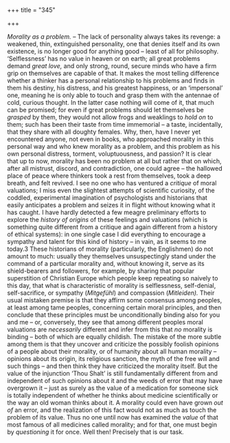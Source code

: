 +++
title = "345"

+++

*Morality as a problem.* – The lack of personality always takes its revenge: a weakened, thin, extinguished personality, one that denies itself and its own existence, is no longer good for anything good – least of all for philosophy. ‘Selflessness’ has no value in heaven or on earth; all great problems demand *great love,* and only strong, round, secure minds who have a firm grip on themselves are capable of that. It makes the most telling difference whether a thinker has a personal relationship to his problems and finds in them his destiny, his distress, and his greatest happiness, or an ‘impersonal’ one, meaning he is only able to touch and grasp them with the antennae of cold, curious thought. In the latter case nothing will come of it, that much can be promised; for even if great problems should let themselves be *grasped* by them, they would not allow frogs and weaklings to *hold on* to them; such has been their taste from time immemorial – a taste, incidentally, that they share with all doughty females. Why, then, have I never yet encountered anyone, not even in books, who approached morality in this personal way and who knew morality as a problem, and this problem as his own personal distress, torment, voluptuousness, and passion? It is clear that up to now, morality has been no problem at all but rather that on which, after all mistrust, discord, and contradiction, one could agree – the hallowed place of peace where thinkers took a rest from themselves, took a deep breath, and felt revived. I see no one who has ventured a *critique* of moral valuations; I miss even the slightest attempts of scientific curiosity, of the coddled, experimental imagination of psychologists and historians that easily anticipates a problem and seizes it in flight without knowing what it has caught. I have hardly detected a few meagre preliminary efforts to explore the *history of origins* of these feelings and valuations \(which is something quite different from a critique and again different from a history of ethical systems\): in one single case I did everything to encourage a sympathy and talent for this kind of history – in vain, as it seems to me today.3 These historians of morality \(particularly, the Englishmen\) do not amount to much: usually they themselves unsuspectingly stand under the command of a particular morality and, without knowing it, serve as its shield-bearers and followers, for example, by sharing that popular superstition of Christian Europe which people keep repeating so naively to this day, that what is characteristic of morality is selflessness, self-denial, self-sacrifice, or sympathy \(*Mitgefühl*\) and compassion \(*Mitleiden\).* Their usual mistaken premise is that they affirm some consensus among peoples, at least among tame peoples, concerning certain moral principles, and then conclude that these principles must be unconditionally binding also for you and me – or, conversely, they see that among different peoples moral valuations are *necessarily* different and infer from this that *no* morality is binding – both of which are equally childish. The mistake of the more subtle among them is that they uncover and criticize the possibly foolish opinions of a people about their morality, or of humanity about all human morality – opinions about its origin, its religious sanction, the myth of the free will and such things – and then think they have criticized the morality itself. But the value of the injunction ‘Thou Shalt’ is still fundamentally different from and independent of such opinions about it and the weeds of error that may have overgrown it – just as surely as the value of a medication for someone sick is totally independent of whether he thinks about medicine scientifically or the way an old woman thinks about it. A morality could even have grown *out of* an error, and the realization of this fact would not as much as touch the problem of its value. Thus no one until now has examined the *value* of that most famous of all medicines called morality; and for that, one must begin by *questioning* it for once. Well then\! Precisely that is our task.


